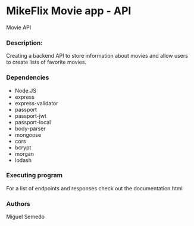 # MikeFlix Movie app - API

Movie API

### Description:

Creating a backend API to store information about movies and allow users to create lists of favorite movies.

### Dependencies

- Node.JS
- express
- express-validator
- passport
- passport-jwt
- passport-local
- body-parser
- mongoose
- cors
- bcrypt
- morgan
- lodash

### Executing program

For a list of endpoints and responses check out the documentation.html

### Authors

Miguel Semedo
